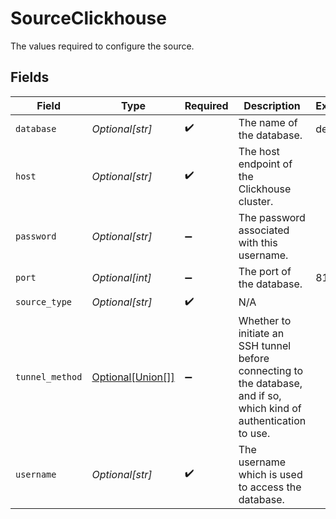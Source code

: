 # SourceClickhouse

The values required to configure the source.


## Fields

| Field                                                                                                                | Type                                                                                                                 | Required                                                                                                             | Description                                                                                                          | Example                                                                                                              |
| -------------------------------------------------------------------------------------------------------------------- | -------------------------------------------------------------------------------------------------------------------- | -------------------------------------------------------------------------------------------------------------------- | -------------------------------------------------------------------------------------------------------------------- | -------------------------------------------------------------------------------------------------------------------- |
| `database`                                                                                                           | *Optional[str]*                                                                                                      | :heavy_check_mark:                                                                                                   | The name of the database.                                                                                            | default                                                                                                              |
| `host`                                                                                                               | *Optional[str]*                                                                                                      | :heavy_check_mark:                                                                                                   | The host endpoint of the Clickhouse cluster.                                                                         |                                                                                                                      |
| `password`                                                                                                           | *Optional[str]*                                                                                                      | :heavy_minus_sign:                                                                                                   | The password associated with this username.                                                                          |                                                                                                                      |
| `port`                                                                                                               | *Optional[int]*                                                                                                      | :heavy_minus_sign:                                                                                                   | The port of the database.                                                                                            | 8123                                                                                                                 |
| `source_type`                                                                                                        | *Optional[str]*                                                                                                      | :heavy_check_mark:                                                                                                   | N/A                                                                                                                  |                                                                                                                      |
| `tunnel_method`                                                                                                      | [Optional[Union[]]](undefined/models/shared/sourceclickhousesshtunnelmethod.md)                                      | :heavy_minus_sign:                                                                                                   | Whether to initiate an SSH tunnel before connecting to the database, and if so, which kind of authentication to use. |                                                                                                                      |
| `username`                                                                                                           | *Optional[str]*                                                                                                      | :heavy_check_mark:                                                                                                   | The username which is used to access the database.                                                                   |                                                                                                                      |